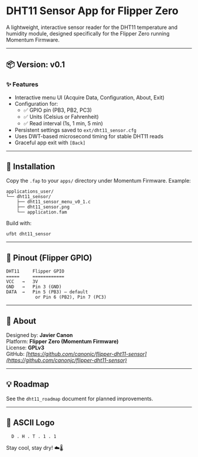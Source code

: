 # DHT11 Sensor App for Flipper Zero

A lightweight, interactive sensor reader for the DHT11 temperature and humidity module, designed specifically for the Flipper Zero running Momentum Firmware.

---

## 📦 Version: **v0.1**

### ✨ Features

- Interactive menu UI (Acquire Data, Configuration, About, Exit)
- Configuration for:
  - ✅ GPIO pin (PB3, PB2, PC3)
  - ✅ Units (Celsius or Fahrenheit)
  - ✅ Read interval (1s, 1 min, 5 min)
- Persistent settings saved to `ext/dht11_sensor.cfg`
- Uses DWT-based microsecond timing for stable DHT11 reads
- Graceful app exit with `[Back]`

---

## 📌 Installation

Copy the `.fap` to your `apps/` directory under Momentum Firmware. Example:

```
applications_user/
└── dht11_sensor/
    ├── dht11_sensor_menu_v0_1.c
    ├── dht11_sensor.png
    └── application.fam
```

Build with:

```
ufbt dht11_sensor
```

---

## 📐 Pinout (Flipper GPIO)

```
DHT11     Flipper GPIO
=====     ============
VCC   →   3V
GND   →   Pin 3 (GND)
DATA  →   Pin 5 (PB3) — default
           or Pin 6 (PB2), Pin 7 (PC3)
```



---

## 🧾 About

Designed by: **Javier Canon**\
Platform: **Flipper Zero (Momentum Firmware)**\
License: **GPLv3**\
GitHub: *[https://github.com/canonjc/flipper-dht11-sensor](https://github.com/canonjc/flipper-dht11-sensor)*

---

## 💡 Roadmap

See the `dht11_roadmap` document for planned improvements.

---

## 🎨 ASCII Logo

```
  D . H . T . 1 . 1
```

Stay cool, stay dry! ☁️🌡️

